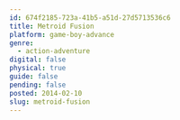 ```yaml
---
id: 674f2185-723a-41b5-a51d-27d5713536c6
title: Metroid Fusion
platform: game-boy-advance
genre:
  - action-adventure
digital: false
physical: true
guide: false
pending: false
posted: 2014-02-10
slug: metroid-fusion
---
```

